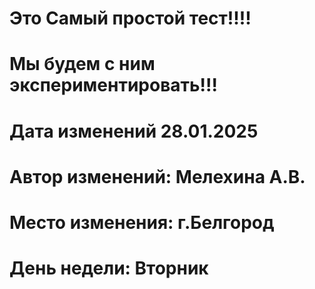 # Это Самый простой тест!!!!
# Мы будем с ним экспериментировать!!!
# Дата изменений 28.01.2025
# Автор изменений: Мелехина А.В.
# Место изменения: г.Белгород
# День недели: Вторник

